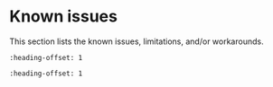 # Known issues

This section lists the known issues, limitations, and/or workarounds.

```{include} ../../../../release/known_issues/build_warning.md
:heading-offset: 1
```

```{include} ../../../../release/known_issues/cannot_add_sdk_components.md
:heading-offset: 1
```
